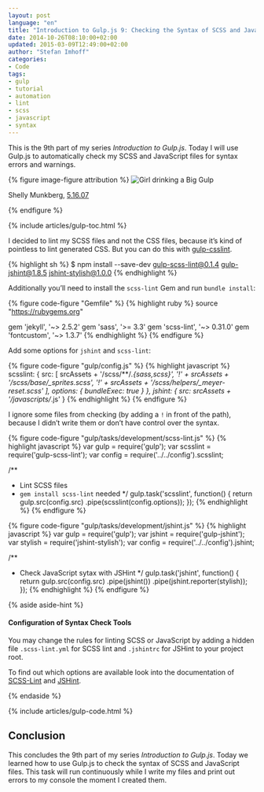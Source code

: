 ```yaml
---
layout: post
language: "en"
title: "Introduction to Gulp.js 9: Checking the Syntax of SCSS and JavaScript"
date: 2014-10-26T08:10:00+02:00
updated: 2015-03-09T12:49:00+02:00
author: "Stefan Imhoff"
categories:
- Code
tags:
- gulp
- tutorial
- automation
- lint
- scss
- javascript
- syntax
---
```


This is the 9th part of my series *Introduction to Gulp.js*. Today I will use Gulp.js to automatically check my SCSS and JavaScript files for syntax errors and warnings.

{% figure image-figure attribution %}
<img src="/assets/images/artikel/gulp-tutorial-9.jpg" alt="Girl drinking a Big Gulp">
<p class="attribution-text"><i class="icon-cc"></i> Shelly Munkberg, <a href="https://www.flickr.com/photos/zingersb/501372181">5.16.07</a></p>
{% endfigure %}

{% include articles/gulp-toc.html %}

I decided to lint my SCSS files and not the CSS files, because it’s kind of pointless to lint generated CSS. But you can do this with [gulp-csslint](https://www.npmjs.org/package/gulp-csslint/).

{% highlight sh %}
$ npm install --save-dev gulp-scss-lint@0.1.4 gulp-jshint@1.8.5 jshint-stylish@1.0.0
{% endhighlight %}

Additionally you’ll need to install the `scss-lint` Gem and run `bundle install`:

{% figure code-figure "Gemfile" %}
{% highlight ruby %}
source "https://rubygems.org"

gem 'jekyll', '~> 2.5.2'
gem 'sass', '>= 3.3'
gem 'scss-lint', '~> 0.31.0'
gem 'fontcustom', '~> 1.3.7'
{% endhighlight %}
{% endfigure %}

Add some options for `jshint` and `scss-lint`:

{% figure code-figure "gulp/config.js" %}
{% highlight javascript %}
scsslint: {
  src: [
    srcAssets + '/scss/**/*.{sass,scss}',
    '!' + srcAssets + '/scss/base/_sprites.scss',
    '!' + srcAssets + '/scss/helpers/_meyer-reset.scss'
    ],
    options: {
      bundleExec: true
    }
},
jshint: {
  src: srcAssets + '/javascripts/*.js'
}
{% endhighlight %}
{% endfigure %}

I ignore some files from checking (by adding a `!` in front of the path), because I didn’t write them or don’t have control over the syntax.

{% figure code-figure "gulp/tasks/development/scss-lint.js" %}
{% highlight javascript %}
var gulp     = require('gulp');
var scsslint = require('gulp-scss-lint');
var config   = require('../../config').scsslint;

/**
 * Lint SCSS files
 * `gem install scss-lint` needed
 */
gulp.task('scsslint', function() {
  return gulp.src(config.src)
    .pipe(scsslint(config.options));
});
{% endhighlight %}
{% endfigure %}

{% figure code-figure "gulp/tasks/development/jshint.js" %}
{% highlight javascript %}
var gulp    = require('gulp');
var jshint  = require('gulp-jshint');
var stylish = require('jshint-stylish');
var config  = require('../../config').jshint;

/**
 * Check JavaScript sytax with JSHint
 */
gulp.task('jshint', function() {
  return gulp.src(config.src)
    .pipe(jshint())
    .pipe(jshint.reporter(stylish));
});
{% endhighlight %}
{% endfigure %}

{% aside aside-hint %}
<h4>Configuration of Syntax Check Tools</h4>
<p>You may change the rules for linting SCSS or JavaScript by adding a hidden file <code>.scss-lint.yml</code> for SCSS lint and <code>.jshintrc</code> for JSHint to your project root.</p>
<p>To find out which options are available look into the documentation of <a href="https://github.com/causes/scss-lint">SCSS-Lint</a> and <a href="http://jshint.com/docs/">JSHint</a>.</p>
{% endaside %}

{% include articles/gulp-code.html %}

## Conclusion
This concludes the 9th part of my series *Introduction to Gulp.js*. Today we learned how to use Gulp.js to check the syntax of SCSS and JavaScript files. This task will run continuously while I write my files and print out errors to my console the moment I created them.
